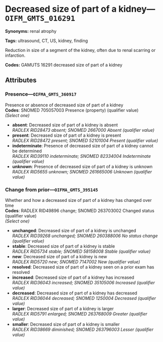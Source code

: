 # Decreased size of part of a kidney—`OIFM_GMTS_016291`

**Synonyms:** renal atrophy

**Tags:** ultrasound, CT, US, kidney, finding

Reduction in size of a segment of the kidney, often due to renal scarring or infarction.

**Codes:** GAMUTS 16291 decreased size of part of a kidney

## Attributes

### Presence—`OIFMA_GMTS_360917`

Presence or absence of decreased size of part of a kidney  
**Codes**: SNOMED 705057003 Presence (property) (qualifier value)  
*(Select one)*

- **absent**: Decreased size of part of a kidney is absent  
_RADLEX RID28473 absent; SNOMED 2667000 Absent (qualifier value)_
- **present**: Decreased size of part of a kidney is present  
_RADLEX RID28472 present; SNOMED 52101004 Present (qualifier value)_
- **indeterminate**: Presence of decreased size of part of a kidney cannot be determined  
_RADLEX RID39110 indeterminate; SNOMED 82334004 Indeterminate (qualifier value)_
- **unknown**: Presence of decreased size of part of a kidney is unknown  
_RADLEX RID5655 unknown; SNOMED 261665006 Unknown (qualifier value)_

### Change from prior—`OIFMA_GMTS_395145`

Whether and how a decreased size of part of a kidney has changed over time  
**Codes**: RADLEX RID49896 change; SNOMED 263703002 Changed status (qualifier value)  
*(Select one)*

- **unchanged**: Decreased size of part of a kidney is unchanged  
_RADLEX RID39268 unchanged; SNOMED 260388006 No status change (qualifier value)_
- **stable**: Decreased size of part of a kidney is stable  
_RADLEX RID5734 stable; SNOMED 58158008 Stable (qualifier value)_
- **new**: Decreased size of part of a kidney is new  
_RADLEX RID5720 new; SNOMED 7147002 New (qualifier value)_
- **resolved**: Decreased size of part of a kidney seen on a prior exam has resolved  
- **increased**: Decreased size of part of a kidney has increased  
_RADLEX RID36043 increased; SNOMED 35105006 Increased (qualifier value)_
- **decreased**: Decreased size of part of a kidney has decreased  
_RADLEX RID36044 decreased; SNOMED 1250004 Decreased (qualifier value)_
- **larger**: Decreased size of part of a kidney is larger  
_RADLEX RID5791 enlarged; SNOMED 263768009 Greater (qualifier value)_
- **smaller**: Decreased size of part of a kidney is smaller  
_RADLEX RID38669 diminished; SNOMED 263796003 Lesser (qualifier value)_